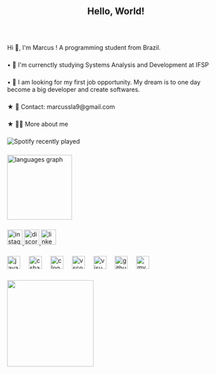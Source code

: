 <h2 align="center">Hello, World!</h2>

###

<br clear="both">


###

<p align="left">Hi 👋, I'm Marcus ! A programming student from Brazil.</p>

###

<p align="left">• 🌱 I'm currenctly studying Systems Analysis and Development  at IFSP</p>

###

<p align="left">• 🔭 I am looking for my first job opportunity. My dream is to one day become a big developer and create softwares.</p>

###

<p align="left">★  📧 Contact: marcussla9@gmail.com</p>

###

<p align="left">★  👨‍💻 More about me</p>

###



![Spotify recently played](https://spotify-recently-played-readme.vercel.app/api??user=riewcjx63fexxtl7w941tgxhy&count=1)

###

<div align="left">

  <img src="https://github-readme-stats.vercel.app/api/top-langs?username=markinog&locale=en&hide_title=false&layout=compact&card_width=320&langs_count=5&theme=dark&hide_border=true&order=2" height="150" alt="languages graph"  />
</div>

###

<div align="left">
  <a href="https://www.instagram.com/mwrcuss/" target="_blank">
    <img src="https://img.shields.io/static/v1?message=Instagram&logo=instagram&label=&color=E4405F&logoColor=white&labelColor=&style=for-the-badge" height="35" alt="instagram logo"  />
  </a>
  <a href="https://discord.com/users/421027557584928779" target="_blank">
    <img src="https://img.shields.io/static/v1?message=Discord&logo=discord&label=&color=7289DA&logoColor=white&labelColor=&style=for-the-badge" height="35" alt="discord logo"  />
  </a>
 
  <a href="https://www.linkedin.com/in/marcus-vin%C3%ADcius-de-souza-gomes-baa7a52b8/" target="_blank">
    <img src="https://img.shields.io/static/v1?message=LinkedIn&logo=linkedin&label=&color=0077B5&logoColor=white&labelColor=&style=for-the-badge" height="35" alt="linkedin logo"  />
  </a>
</div>

###

<div align="left">
  <img src="https://cdn.jsdelivr.net/gh/devicons/devicon@latest/icons/java/java-plain.svg"  height="30" alt="java logo"  />
  <img width="12" />
  <img src="https://cdn.jsdelivr.net/gh/devicons/devicon/icons/csharp/csharp-original.svg" height="30" alt="csharp logo"  />
  <img width="12" /> 
  <img src="https://cdn.jsdelivr.net/gh/devicons/devicon/icons/c/c-original.svg" height="30" alt="c logo"  />
  <img width="12" />
  <img src="https://cdn.jsdelivr.net/gh/devicons/devicon/icons/vscode/vscode-original.svg" height="30" alt="vscode logo"  />
  <img width="12" />
  <img src="https://cdn.jsdelivr.net/gh/devicons/devicon/icons/visualstudio/visualstudio-plain.svg" height="30" alt="visualstudio logo"  />
  <img width="12" />
  <img src="https://cdn.jsdelivr.net/gh/devicons/devicon/icons/github/github-original.svg"  height="30" alt="github logo"  />
  <img width="12" />
  <img src="https://cdn.jsdelivr.net/gh/devicons/devicon/icons/mysql/mysql-original.svg" height="30" alt="mysql logo"  />
</div>

###

<div align="left">
  <img height="200" src="https://media.giphy.com/media/3o84UaJJJE2k9RceFa/giphy.gif?cid=790b7611xpwyqfgp0hzyffuala2p18hskbmogwm9zvsqztol&ep=v1_gifs_search&rid=giphy.gif&ct=g"  />
</div>

###

